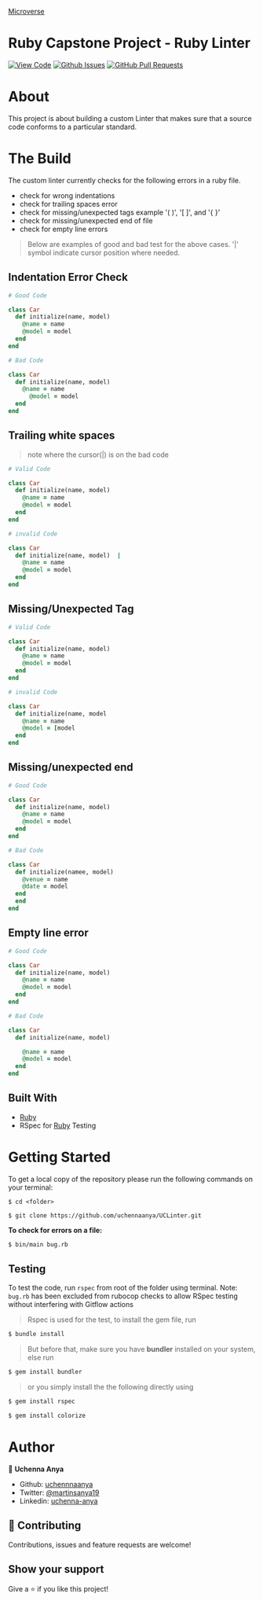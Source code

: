 [Microverse](https://www.microverse.org)

# Ruby Capstone Project - Ruby Linter

[![View Code](https://img.shields.io/badge/View%40-Code-pink)](https://github.com/uchennaanya/UCLinter)
[![Github Issues](https://img.shields.io/badge/GitHub-Issues-orange)](https://github.com/uchennaanya/UCLinter/issues)
[![GitHub Pull Requests](https://img.shields.io/badge/GitHub-Pull%20Requests-blue)](https://github.com/uchennaanya/UCLinter/pulls)

# About

This project is about building a custom Linter that makes sure that a source code conforms to a particular standard.

# The Build

The custom linter currently checks for the following errors in a ruby file.

- check for wrong indentations
- check for trailing spaces error
- check for missing/unexpected tags example '( )', '[ ]', and '{ }'
- check for missing/unexpected end of file
- check for empty line errors

> Below are examples of good and bad test for the above cases. '|' symbol indicate cursor position where needed.

## Indentation Error Check

```ruby
# Good Code

class Car
  def initialize(name, model)
    @name = name
    @model = model
  end
end

# Bad Code

class Car
  def initialize(name, model)
    @name = name
      @model = model
  end
end
```

## Trailing white spaces

> note where the cursor(|) is on the bad code

```ruby
# Valid Code

class Car
  def initialize(name, model)
    @name = name
    @model = model
  end
end

# invalid Code

class Car
  def initialize(name, model)  |
    @name = name
    @model = model
  end
end
```

## Missing/Unexpected Tag

```ruby
# Valid Code

class Car
  def initialize(name, model)
    @name = name
    @model = model
  end
end

# invalid Code

class Car
  def initialize(name, model
    @name = name
    @model = [model
  end
end
```

## Missing/unexpected end

```ruby
# Good Code

class Car
  def initialize(name, model)
    @name = name
    @model = model
  end
end

# Bad Code

class Car
  def initialize(namee, model)
    @venue = name
    @date = model
  end
  end
end
```

## Empty line error

```ruby
# Good Code

class Car
  def initialize(name, model)
    @name = name
    @model = model
  end
end

# Bad Code

class Car
  def initialize(name, model)

    @name = name
    @model = model
  end
end
```

## Built With

- [Ruby](https://www.ruby-lang.org/en/)
- RSpec for [Ruby](https://www.ruby-lang.org/en/) Testing

# Getting Started

To get a local copy of the repository please run the following commands on your terminal:

```
$ cd <folder>
```

```
$ git clone https://github.com/uchennaanya/UCLinter.git
```

**To check for errors on a file:**

```bash
$ bin/main bug.rb
```

## Testing

To test the code, run `rspec` from root of the folder using terminal.
Note: `bug.rb` has been excluded from rubocop checks to allow RSpec testing without interfering with Gitflow actions

> Rspec is used for the test, to install the gem file, run

```bash
$ bundle install
```

> But before that, make sure you have **bundler** installed on your system, else run

```bash
$ gem install bundler
```

> or you simply install the the following directly using

```bash
$ gem install rspec
```

```bash
$ gem install colorize
```

# Author

👤 **Uchenna Anya**

- Github: [uchennnaanya](https://github.com/uchennaanya/)
- Twitter: [@martinsanya19](https://twitter.com/martinsanya19)
- Linkedin: [uchenna-anya](https://www.linkedin.com/in/uchenna-anya/)

## 🤝 Contributing

Contributions, issues and feature requests are welcome!

## Show your support

Give a ⭐️ if you like this project!
